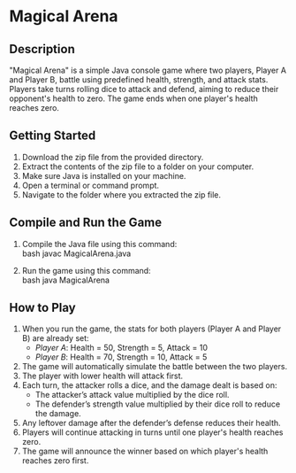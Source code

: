 # Magical Arena

## Description
"Magical Arena" is a simple Java console game where two players, Player A and Player B, battle using predefined health, strength, and attack stats. Players take turns rolling dice to attack and defend, aiming to reduce their opponent's health to zero. The game ends when one player's health reaches zero.

## Getting Started
1. Download the zip file from the provided directory.
2. Extract the contents of the zip file to a folder on your computer.
3. Make sure Java is installed on your machine.
4. Open a terminal or command prompt.
5. Navigate to the folder where you extracted the zip file.

## Compile and Run the Game
1. Compile the Java file using this command:  
   bash
   javac MagicalArena.java
   
2. Run the game using this command:  
   bash
   java MagicalArena
   

## How to Play
1. When you run the game, the stats for both players (Player A and Player B) are already set:
   - *Player A*: Health = 50, Strength = 5, Attack = 10
   - *Player B*: Health = 70, Strength = 10, Attack = 5
2. The game will automatically simulate the battle between the two players.
3. The player with lower health will attack first.
4. Each turn, the attacker rolls a dice, and the damage dealt is based on:
   - The attacker’s attack value multiplied by the dice roll.
   - The defender’s strength value multiplied by their dice roll to reduce the damage.
5. Any leftover damage after the defender’s defense reduces their health.
6. Players will continue attacking in turns until one player's health reaches zero.
7. The game will announce the winner based on which player's health reaches zero first.
